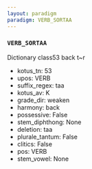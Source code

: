 ```yaml
---
layout: paradigm
paradigm: VERB_SORTAA
---
```

### ` VERB_SORTAA `

Dictionary class53 back t~r
* kotus_tn: 53
* upos: VERB
* suffix_regex: taa
* kotus_av: K
* grade_dir: weaken
* harmony: back
* possessive: False
* stem_diphthong: None
* deletion: taa
* plurale_tantum: False
* clitics: False
* pos: VERB
* stem_vowel: None
